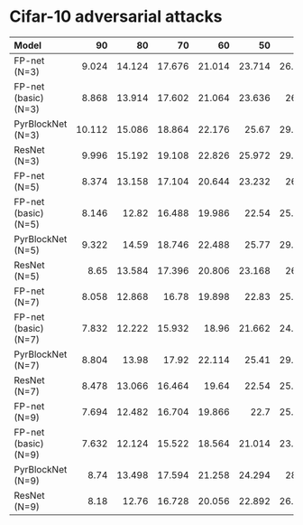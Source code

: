 
Cifar-10 adversarial attacks
============================


| Model                |     90 |     80 |     70 |     60 |     50 |     40 |     30 |     20 |     10 |
|:---------------------|-------:|-------:|-------:|-------:|-------:|-------:|-------:|-------:|-------:|
| FP-net (N=3)         |  9.024 | 14.124 | 17.676 | 21.014 | 23.714 | 26.688 | 31.58  | 40.116 | 57.502 |
| FP-net (basic) (N=3) |  8.868 | 13.914 | 17.602 | 21.064 | 23.636 | 26.59  | 31.54  | 39.208 | 55.918 |
| PyrBlockNet (N=3)    | 10.112 | 15.086 | 18.864 | 22.176 | 25.67  | 29.102 | 34.168 | 41.842 | 56.93  |
| ResNet (N=3)         |  9.996 | 15.192 | 19.108 | 22.826 | 25.972 | 29.366 | 34.34  | 42.522 | 58.384 |
| FP-net (N=5)         |  8.374 | 13.158 | 17.104 | 20.644 | 23.232 | 26.69  | 31.766 | 40.412 | 58.09  |
| FP-net (basic) (N=5) |  8.146 | 12.82  | 16.488 | 19.986 | 22.54  | 25.586 | 30.744 | 39.296 | 58.002 |
| PyrBlockNet (N=5)    |  9.322 | 14.59  | 18.746 | 22.488 | 25.77  | 29.656 | 35.006 | 43.668 | 59.84  |
| ResNet (N=5)         |  8.65  | 13.584 | 17.396 | 20.806 | 23.168 | 26.28  | 31.188 | 39.802 | 56.37  |
| FP-net (N=7)         |  8.058 | 12.868 | 16.78  | 19.898 | 22.83  | 25.714 | 30.818 | 39.848 | 57.782 |
| FP-net (basic) (N=7) |  7.832 | 12.222 | 15.932 | 18.96  | 21.662 | 24.748 | 29.682 | 38.688 | 56.742 |
| PyrBlockNet (N=7)    |  8.804 | 13.98  | 17.92  | 22.114 | 25.41  | 29.432 | 34.964 | 44.002 | 59.232 |
| ResNet (N=7)         |  8.478 | 13.066 | 16.464 | 19.64  | 22.54  | 25.884 | 30.492 | 39.142 | 55.986 |
| FP-net (N=9)         |  7.694 | 12.482 | 16.704 | 19.866 | 22.7   | 25.886 | 31.402 | 40.064 | 57.774 |
| FP-net (basic) (N=9) |  7.632 | 12.124 | 15.522 | 18.564 | 21.014 | 23.992 | 28.952 | 37.426 | 55.786 |
| PyrBlockNet (N=9)    |  8.74  | 13.498 | 17.594 | 21.258 | 24.294 | 28.19  | 33.596 | 42.56  | 59.332 |
| ResNet (N=9)         |  8.18  | 12.76  | 16.728 | 20.056 | 22.892 | 26.606 | 31.298 | 40.196 | 57.468 |